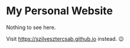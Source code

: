 # My Personal Website

Nothing to see here.

Visit <https://szilvesztercsab.github.io> instead. :wink:
